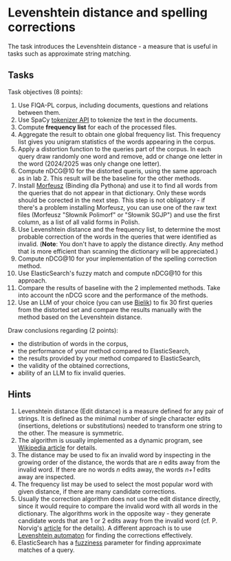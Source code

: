 # Levenshtein distance and spelling corrections

The task introduces the Levenshtein distance - a measure that is useful in tasks such as approximate string matching.

## Tasks

Task objectives (8 points):
1. Use FIQA-PL corpus, including documents, questions and relations between them.
2. Use SpaCy [tokenizer API](https://spacy.io/api/tokenizer) to tokenize the text in the documents.
3. Compute **frequency list** for each of the processed files.
4. Aggregate the result to obtain one global frequency list. This frequency list gives you unigram statistics of the words
   appearing in the corpus.
5. Apply a distortion function to the queries part of the corpus. In each query draw randomly one word and remove, add or change one letter in the word (2024/2025 was only change one letter).
6. Compute nDCG@10 for the distorted queris, using the same approach as in lab 2. This result will be the baseline
   for the other methods.
8. Install [Morfeusz](http://morfeusz.sgjp.pl/download/) (Binding dla Pythona) and use it to find all words from the queries that do not
   appear in that dictionary. Only these words should be corected in the next step. This step is not obligatory - if there's a problem
   installing Morfeusz, you can use one of the raw text files (Morfeusz "Słownik Polimorf" or "Słownik SGJP") and use the first column,
   as a list of all valid forms in Polish.
10. Use Levenshtein distance and the frequency list, to determine the most probable correction of the words
    in the queries that were identified as invalid. (**Note**: You don't have to apply the distance directly. Any method that is more
    efficient than scanning the dictionary will be appreciated.)
11. Compute nDCG@10 for your implementation of the spelling correction method.
12. Use ElasticSearch's fuzzy match and compute nDCG@10 for this approach.
13. Compare the results of baseline with the 2 implemented methods. Take into account the nDCG score and the performance of the methods.
14. Use an LLM of your choice (you can use [Bielik](https://chat.bielik.ai/)) to fix 30 first queries from the distorted set and compare the results manually with the method based on the Levenshtein distance.
   
Draw conclusions regarding (2 points):
  * the distribution of words in the corpus,
  * the performance of your method compared to ElasticSearch,
  * the results provided by your method compared to ElasticSearch,
  * the validity of the obtained corrections,
  * ability of an LLM to fix invalid queries.

## Hints

1. Levenshtein distance (Edit distance) is a measure defined for any pair of strings. It is defined as the minimal
   number of single character edits (insertions, deletions or substitutions) needed to transform one string to the
   other. The measure is symmetric.
1. The algorithm is usually implemented as a dynamic program,
   see [Wikipedia article](https://en.wikipedia.org/wiki/Levenshtein_distance) for details.
1. The distance may be used to fix an invalid word by inspecting in the growing order of the distance, the words
   that are *n* edits away from the invalid word. If there are no words *n* edits away, the words *n+1* edits away
   are inspected.
1. The frequency list may be used to select the most popular word with given distance, if there are many candidate
   corrections.
1. Usually the correction algorithm does not use the edit distance directly, since it would require to compare the
   invalid word with all words in the dictionary. The algorithms work in the opposite way - they generate candidate
   words that are 1 or 2 edits away from the invalid word (cf. P. Norvig's
   [article](https://norvig.com/spell-correct.html) for the details). A different approach is to
   use [Levenshtein automaton](https://norvig.com/spell-correct.html) for finding the corrections effectively.
1. ElasticSearch has
   a [fuzziness](https://www.elastic.co/guide/en/elasticsearch/reference/current/query-dsl-fuzzy-query.html)
   parameter for finding approximate matches of a query.
